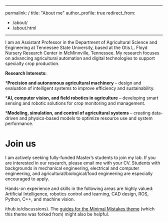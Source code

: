 ---
permalink: /
title: "About me"
author_profile: true
redirect_from: 
  - /about/
  - /about.html
-----

I am an Assistant Professor in the Department of Agricultural Science and Engineering at Tennessee State University, based at the Otis L. Floyd Nursery Research Center in McMinnville, Tennessee. My research focuses on advancing agricultural automation and digital technologies to support specialty crop production.

**Research Interests:**

***Precision and autonomous agricultural machinery** – design and evaluation of intelligent systems to improve efficiency and sustainability.

***AI, computer vision, and field robotics in agriculture** – developing smart sensing and robotic solutions for crop monitoring and management.

***Modeling, simulation, and control of agricultural systems** – creating data-driven and physics-based models to optimize resource use and system performance.

Join us
======
I am actively seeking fully-funded Master’s students to join my lab. If you are interested in our research, please email me with your CV. Students with backgrounds in mechanical engineering, electrical and computer engineering, and agricultural/biological/food engineering are especially encouraged to apply.

Hands-on experience and skills in the following areas are highly valued: Artificial Intelligence, robotics control and learning, CAD design, ROS, Python, C++, and machine vision.

ithub.io/discussions). The [guides for the Minimal Mistakes theme](https://mmistakes.github.io/minimal-mistakes/docs/configuration/) (which this theme was forked from) might also be helpful.
